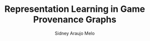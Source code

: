 ---
paperId: 82
author: Sidney Araujo Melo
publicationauthor: Araujo Melo, S.
title: Representation Learning in Game Provenance Graphs
pdf: Poster_Araujo_Sidney.pdf
poster: --
alt: --
type: Poster
topic: Machine Learning
link: https://research.latinxinai.org/papers/neurips/2019/pdf/Poster_Araujo_Sidney.pdf
conference: neurips
year: 2019
tags: neurips-2019
location: Vancouver, Canada
---